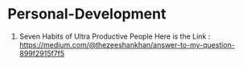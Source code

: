 # Personal-Development

1. Seven Habits of Ultra Productive People
Here is the Link : https://medium.com/@thezeeshankhan/answer-to-my-question-899f2915f7f5

 
